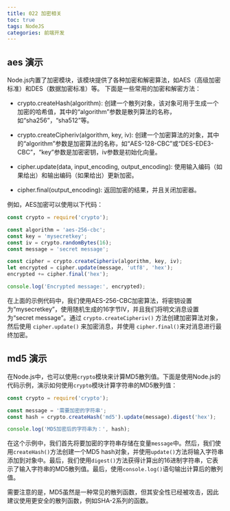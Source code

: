 ```yaml
---
title: 022 加密相关
toc: true
tags: NodeJS
categories: 前端开发
---
```


## aes 演示

Node.js内置了加密模块，该模块提供了各种加密和解密算法，如AES（高级加密标准）和DES（数据加密标准）等。
下面是一些常用的加密和解密方法：

- crypto.createHash(algorithm): 创建一个散列对象，该对象可用于生成一个加密的哈希值，其中的“algorithm”参数是散列算法的名称，如“sha256”，“sha512”等。

- crypto.createCipheriv(algorithm, key, iv): 创建一个加密算法的对象，其中的“algorithm”参数是加密算法的名称，如“AES-128-CBC”或“DES-EDE3-CBC”，“key”参数是加密密钥，iv参数是初始化向量。

- cipher.update(data, input_encoding, output_encoding): 使用输入编码（如果给出）和输出编码（如果给出）更新加密。

- cipher.final(output_encoding): 返回加密的结果，并且关闭加密器。


例如，AES加密可以使用以下代码：

```javascript
const crypto = require('crypto');

const algorithm = 'aes-256-cbc';
const key = 'mysecretkey';
const iv = crypto.randomBytes(16);
const message = 'secret message';

const cipher = crypto.createCipheriv(algorithm, key, iv);
let encrypted = cipher.update(message, 'utf8', 'hex');
encrypted += cipher.final('hex');

console.log('Encrypted message:', encrypted);
```

在上面的示例代码中，我们使用AES-256-CBC加密算法，将密钥设置为“mysecretkey”，使用随机生成的16字节IV，并且我们将明文消息设置为“secret message”。通过 `crypto.createCipheriv()` 方法创建加密算法对象，然后使用 `cipher.update()` 来加密消息，并使用 `cipher.final()`来对消息进行最终加密。

## md5 演示

在Node.js中，也可以使用`crypto`模块来计算MD5散列值。下面是使用Node.js的代码示例，演示如何使用`crypto`模块计算字符串的MD5散列值：
```javascript
const crypto = require('crypto');

const message = '需要加密的字符串';
const hash = crypto.createHash('md5').update(message).digest('hex');

console.log('MD5加密后的字符串为：', hash);
```

在这个示例中，我们首先将要加密的字符串存储在变量`message`中。然后，我们使用`createHash()`方法创建一个MD5 hash对象，并使用`update()`方法将输入字符串添加到对象中。最后，我们使用`digest()`方法获得计算出的16进制字符串，它表示了输入字符串的MD5散列值。最后，使用`console.log()`语句输出计算后的散列值。

需要注意的是，MD5虽然是一种常见的散列函数，但其安全性已经被攻击，因此建议使用更安全的散列函数，例如SHA-2系列的函数。
